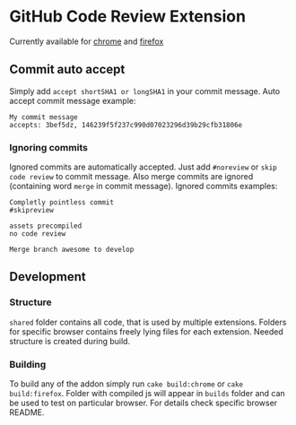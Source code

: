 # GitHub Code Review Extension

Currently available for [chrome](chrome/README.md) and [firefox](firefox/README.md)

## Commit auto accept

Simply add `accept shortSHA1 or longSHA1` in your commit message.
Auto accept commit message example:
```
My commit message
accepts: 3bef5dz, 146239f5f237c990d07023296d39b29cfb31806e
```

### Ignoring commits

Ignored commits are automatically accepted.
Just add `#noreview` or `skip code review` to commit message.
Also merge commits are ignored (containing word `merge` in commit message).
Ignored commits examples:
```
Completly pointless commit
#skipreview
```
```
assets precompiled
no code review
```
```
Merge branch awesome to develop
```

## Development

### Structure

`shared` folder contains all code, that is used by multiple extensions.
Folders for specific browser contains freely lying files for each
extension. Needed structure is created during build.

### Building

To build any of the addon simply run `cake build:chrome` or `cake build:firefox`.
Folder with compiled js will appear in `builds` folder and can be used
to test on particular browser. For details check specific browser README.
